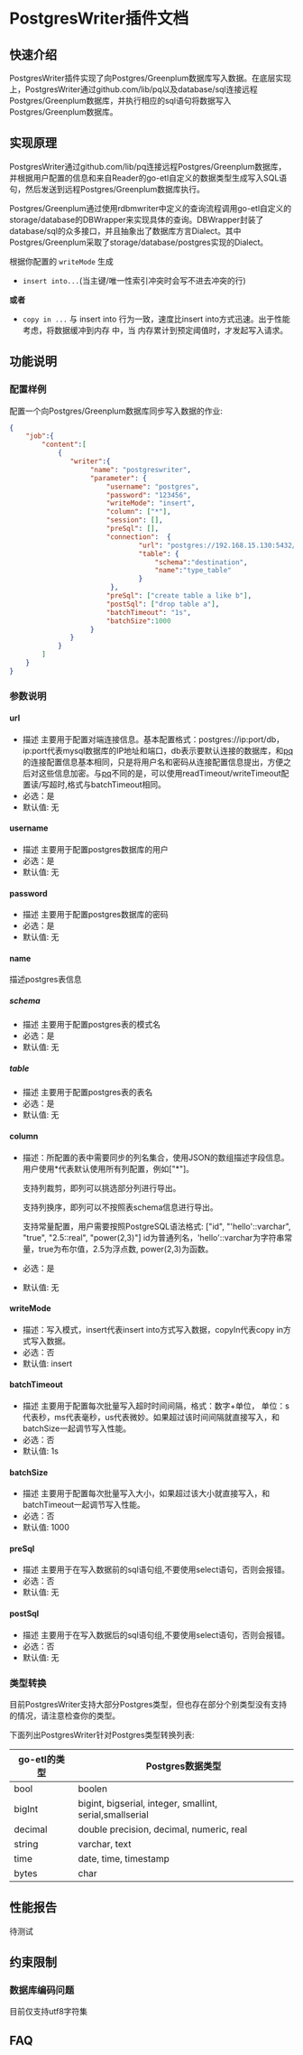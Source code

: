 # PostgresWriter插件文档

## 快速介绍

PostgresWriter插件实现了向Postgres/Greenplum数据库写入数据。在底层实现上，PostgresWriter通过github.com/lib/pq以及database/sql连接远程Postgres/Greenplum数据库，并执行相应的sql语句将数据写入Postgres/Greenplum数据库。

## 实现原理

PostgresWriter通过github.com/lib/pq连接远程Postgres/Greenplum数据库，并根据用户配置的信息和来自Reader的go-etl自定义的数据类型生成写入SQL语句，然后发送到远程Postgres/Greenplum数据库执行。

Postgres/Greenplum通过使用rdbmwriter中定义的查询流程调用go-etl自定义的storage/database的DBWrapper来实现具体的查询。DBWrapper封装了database/sql的众多接口，并且抽象出了数据库方言Dialect。其中Postgres/Greenplum采取了storage/database/postgres实现的Dialect。

根据你配置的 `writeMode` 生成

- `insert into...`(当主键/唯一性索引冲突时会写不进去冲突的行)

**或者**

- `copy in ...` 与 insert into 行为一致，速度比insert into方式迅速。出于性能考虑，将数据缓冲到内存 中，当 内存累计到预定阈值时，才发起写入请求。

## 功能说明

### 配置样例

配置一个向Postgres/Greenplum数据库同步写入数据的作业:

```json
{
    "job":{
        "content":[
            {
               "writer":{
                    "name": "postgreswriter",
                    "parameter": {
                        "username": "postgres",
                        "password": "123456",
                        "writeMode": "insert",
                        "column": ["*"],
                        "session": [],
                        "preSql": [],
                        "connection":  {
                                "url": "postgres://192.168.15.130:5432/postgres?sslmode=disable",
                                "table": {
                                    "schema":"destination",
                                    "name":"type_table"
                                }
                         },
                        "preSql": ["create table a like b"],
                        "postSql": ["drop table a"],
                        "batchTimeout": "1s",
                        "batchSize":1000
                    }
               }
            }
        ]
    }
}
```

### 参数说明

#### url

- 描述 主要用于配置对端连接信息。基本配置格式：postgres://ip:port/db，ip:port代表mysql数据库的IP地址和端口，db表示要默认连接的数据库，和[pq](https://pkg.go.dev/github.com/lib/pq)的连接配置信息基本相同，只是将用户名和密码从连接配置信息提出，方便之后对这些信息加密。与[pq](https://pkg.go.dev/github.com/lib/pq)不同的是，可以使用readTimeout/writeTimeout配置读/写超时,格式与batchTimeout相同。
- 必选：是
- 默认值: 无

#### username

- 描述 主要用于配置postgres数据库的用户
- 必选：是
- 默认值: 无

#### password

- 描述 主要用于配置postgres数据库的密码
- 必选：是
- 默认值: 无

#### name

描述postgres表信息

##### schema

- 描述 主要用于配置postgres表的模式名
- 必选：是
- 默认值: 无

##### table

- 描述 主要用于配置postgres表的表名
- 必选：是
- 默认值: 无

#### column

- 描述：所配置的表中需要同步的列名集合，使用JSON的数组描述字段信息。用户使用*代表默认使用所有列配置，例如["\*"]。

  支持列裁剪，即列可以挑选部分列进行导出。

  支持列换序，即列可以不按照表schema信息进行导出。

  支持常量配置，用户需要按照PostgreSQL语法格式: ["id", "'hello'::varchar", "true", "2.5::real", "power(2,3)"] id为普通列名，'hello'::varchar为字符串常量，true为布尔值，2.5为浮点数, power(2,3)为函数。

- 必选：是

- 默认值: 无

#### writeMode

- 描述：写入模式，insert代表insert into方式写入数据，copyIn代表copy in方式写入数据。
- 必选：否
- 默认值: insert

#### batchTimeout

- 描述 主要用于配置每次批量写入超时时间间隔，格式：数字+单位， 单位：s代表秒，ms代表毫秒，us代表微妙。如果超过该时间间隔就直接写入，和batchSize一起调节写入性能。
- 必选：否
- 默认值: 1s

#### batchSize

- 描述 主要用于配置每次批量写入大小，如果超过该大小就直接写入，和batchTimeout一起调节写入性能。
- 必选：否
- 默认值: 1000

#### preSql

- 描述 主要用于在写入数据前的sql语句组,不要使用select语句，否则会报错。
- 必选：否
- 默认值: 无

#### postSql

- 描述 主要用于在写入数据后的sql语句组,不要使用select语句，否则会报错。
- 必选：否
- 默认值: 无

### 类型转换

目前PostgresWriter支持大部分Postgres类型，但也存在部分个别类型没有支持的情况，请注意检查你的类型。

下面列出PostgresWriter针对Postgres类型转换列表:

| go-etl的类型 | Postgres数据类型                                         |
| ------------ | -------------------------------------------------------- |
| bool         | boolen                                                   |
| bigInt       | bigint, bigserial, integer, smallint, serial,smallserial |
| decimal      | double precision, decimal, numeric, real                 |
| string       | varchar, text                                            |
| time         | date, time, timestamp                                    |
| bytes        | char                                                     |

## 性能报告

待测试

## 约束限制

### 数据库编码问题
目前仅支持utf8字符集

## FAQ
